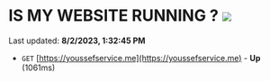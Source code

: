 # IS MY WEBSITE RUNNING ? [![](https://img.shields.io/static/v1?label=Sponsor&message=%E2%9D%A4&logo=GitHub&color=%23fe8e86)](https://github.com/sponsors/<username>)

Last updated: **8/2/2023, 1:32:45 PM**

- `GET` [https://youssefservice.me](https://youssefservice.me) - **Up** (1061ms)
